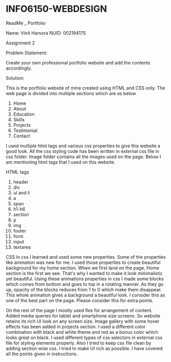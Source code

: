 # INFO6150-WEBDESIGN

ReadMe _ Portfolio

Name: Vinit Harsora
NUID: 002194175


Assignment 2

Problem Statement:

Create your own professional portfolio website and add the contents accordingly.

Solution: 

This is the portfolio website of mine created using HTML and CSS only. The web page is divided into multiple sections which are as below
1. Home
2. About
3. Education
4. Skills
5. Projects
6. Testimonial
7. Contact

I used multiple html tags and various css properties to give this website a good look. All the css styling code has been written in external css file in css folder. Image folder contains all the images used on the page. Below I am mentioning html tags that I used on this website.


HTML tags
1. header
2. div
3. ul and li
4. a
5. span
6. h1-h6
7. section
8. p
9. img
10. footer
11. form
12. input
13. textarea


CSS
In css I learned and used some new properties. Some of the properties like animation was new for me. I used those properties to create beautiful background for my home section. When we first land on the page, Home section is the first we see. That's why I wanted to make it look minimalistic yet beautiful. Using these animations properties in css I made some blocks which comes from bottom and goes to top in a rotating manner. As they go up, opacity of the blocks reduces from 1 to 0 which make them disappear. This whole animation gives a background a beautiful look. I consider this as one of the best part on the page. Please consider this for extra points. 

On the rest of the page I mostly used flex for arrangement of content. Added media queries for tablet and smartphone size screens. So website retains its rich UI look on any screen size. Image gallery with some hover effects has been added in projects section. I used a different color combination with black and white theme and red as a bonus color which looks great on black. I used different types of css selectors in external css file for styling elements properly. Also I tried to keep css file clean by adding section wise css.  I tried to make UI rich as possible. I have covered all the points given in instructions. 

